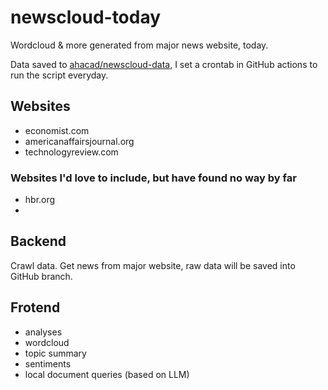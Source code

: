 # newscloud-today

Wordcloud &amp; more generated from major news website, today.

Data saved to [ahacad/newscloud-data](https://github.com/ahacad/newscloud-data), I set a crontab in GitHub actions to run the script everyday.

## Websites

- economist.com
- americanaffairsjournal.org
- technologyreview.com


### Websites I'd love to include, but have found no way by far

- hbr.org
- 


## Backend

Crawl data. Get news from major website, raw data will be saved into GitHub branch.


## Frotend


- analyses
- wordcloud
- topic summary
- sentiments
- local document queries (based on LLM)
